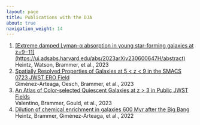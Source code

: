 ```yaml
---
layout: page
title: Publications with the DJA
about: true
navigation_weight: 14
---
```


<ol>
    <li><a href="">[Extreme damped Lyman-α absorption in young star-forming galaxies at z=9−11](https://ui.adsabs.harvard.edu/abs/2023arXiv230600647H/abstract)</a></li>
    Heintz, Watson, Brammer, et al., 2023
    <li><a href="https://ui.adsabs.harvard.edu/abs/2023ApJ...948..126G/abstract">Spatially Resolved Properties of Galaxies at 5 < z < 9 in the SMACS 0723 JWST ERO Field</a></li>
    Giménez-Arteaga, Oesch, Brammer, et al., 2023
    <li><a href="https://ui.adsabs.harvard.edu/abs/2023ApJ...947...20V/abstract">An Atlas of Color-selected Quiescent Galaxies at z > 3 in Public JWST Fields</a></li>
    Valentino, Brammer, Gould, et al., 2023
    <li><a href="https://ui.adsabs.harvard.edu/abs/2022arXiv221202890H/abstract">Dilution of chemical enrichment in galaxies 600 Myr after the Big Bang</a></li>
    Heintz, Brammer, Giménez-Arteaga, et al., 2022
</ol>

